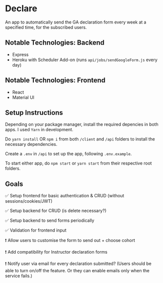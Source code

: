 # Declare

An app to automatically send the GA declaration form every week at a specified time, for the subscribed users.

## Notable Technologies: Backend
- Express
- Heroku with Scheduler Add-on (runs `api/jobs/sendGoogleForm.js` every day)

## Notable Technologies: Frontend
- React
- Material UI

## Setup Instructions

Depending on your package manager, install the required depencies in both apps. I used `Yarn` in development.

Do `yarn install` OR `npm i` from both `/client` and `/api` folders to install the necessary dependencies.

Create a `.env` in `/api` to set up the app, following `.env.example`. 

To start either app, do `npm start` or `yarn start` from their respective root folders.

## Goals 

✅  Setup frontend for basic authentication & CRUD (without sessions/cookies/JWT)

✅  Setup backend for CRUD (is delete necessary?)

✅  Setup backend to send forms periodically

✅   Validation for frontend input

❗️  Allow users to customise the form to send out + choose cohort

❗️  Add compatibility for Instructor declaration forms

❗️  Notify user via email for every declaration submitted? (Users should be able to turn on/off the feature. Or they can enable emails only when the service fails.) 


